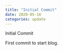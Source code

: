 ```yaml
---
title: "Initial Commit"
date: 2020-05-16
categories: update
---
```

Initial Commit

First commit to start blog.
